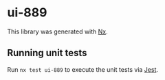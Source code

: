 # ui-889

This library was generated with [Nx](https://nx.dev).

## Running unit tests

Run `nx test ui-889` to execute the unit tests via [Jest](https://jestjs.io).
